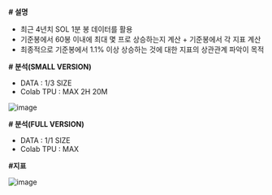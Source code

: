 **# 설명**
- 최근 4년치 SOL 1분 봉 데이터를 활용
- 기준봉에서 60봉 이내에 최대 몇 프로 상승하는지 계산 + 기준봉에서 각 지표 계산
- 최종적으로 기준봉에서 1.1% 이상 상승하는 것에 대한 지표의 상관관계 파악이 목적

**# 분석(SMALL VERSION)**
- DATA : 1/3 SIZE
- Colab TPU : MAX 2H 20M
  
![image](https://github.com/user-attachments/assets/5811cc69-94ba-4ecf-b958-ba65aefea6ed)

**# 분석(FULL VERSION)**
- DATA : 1/1 SIZE
- Colab TPU : MAX 

**#지표**

![image](https://github.com/user-attachments/assets/4f39bf82-eb18-487a-8b38-c6b28ed25850)
